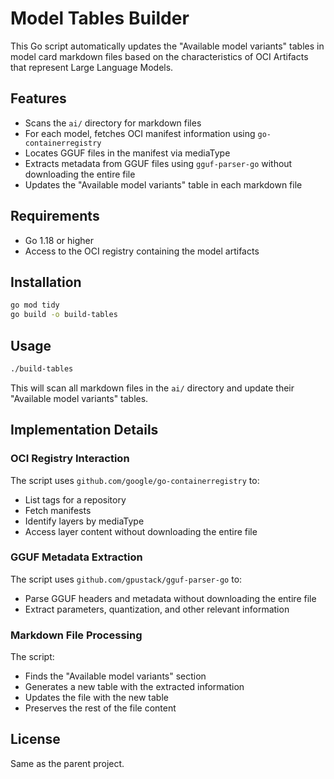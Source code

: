 # Model Tables Builder

This Go script automatically updates the "Available model variants" tables in model card markdown files based on the characteristics of OCI Artifacts that represent Large Language Models.

## Features

- Scans the `ai/` directory for markdown files
- For each model, fetches OCI manifest information using `go-containerregistry`
- Locates GGUF files in the manifest via mediaType
- Extracts metadata from GGUF files using `gguf-parser-go` without downloading the entire file
- Updates the "Available model variants" table in each markdown file

## Requirements

- Go 1.18 or higher
- Access to the OCI registry containing the model artifacts

## Installation

```bash
go mod tidy
go build -o build-tables
```

## Usage

```bash
./build-tables
```

This will scan all markdown files in the `ai/` directory and update their "Available model variants" tables.

## Implementation Details

### OCI Registry Interaction

The script uses `github.com/google/go-containerregistry` to:
- List tags for a repository
- Fetch manifests
- Identify layers by mediaType
- Access layer content without downloading the entire file

### GGUF Metadata Extraction

The script uses `github.com/gpustack/gguf-parser-go` to:
- Parse GGUF headers and metadata without downloading the entire file
- Extract parameters, quantization, and other relevant information

### Markdown File Processing

The script:
- Finds the "Available model variants" section
- Generates a new table with the extracted information
- Updates the file with the new table
- Preserves the rest of the file content

## License

Same as the parent project.
